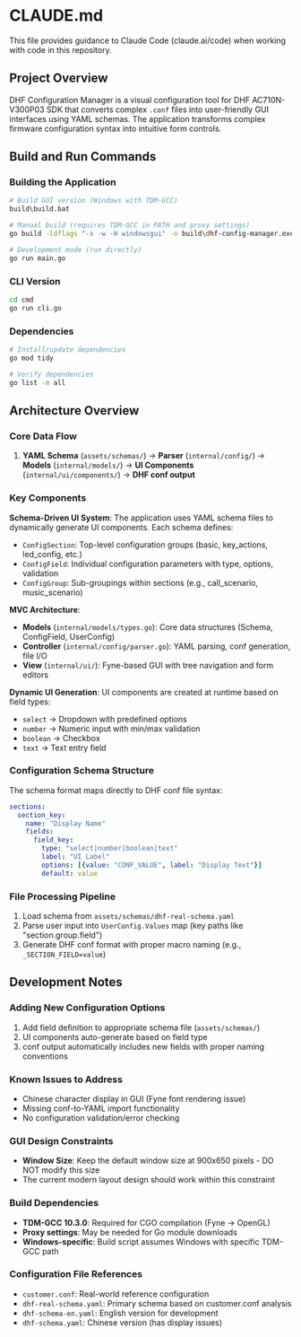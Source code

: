 # CLAUDE.md

This file provides guidance to Claude Code (claude.ai/code) when working with code in this repository.

## Project Overview

DHF Configuration Manager is a visual configuration tool for DHF AC710N-V300P03 SDK that converts complex `.conf` files into user-friendly GUI interfaces using YAML schemas. The application transforms complex firmware configuration syntax into intuitive form controls.

## Build and Run Commands

### Building the Application
```bash
# Build GUI version (Windows with TDM-GCC)
build\build.bat

# Manual build (requires TDM-GCC in PATH and proxy settings)
go build -ldflags "-s -w -H windowsgui" -o build\dhf-config-manager.exe main.go

# Development mode (run directly)
go run main.go
```

### CLI Version
```bash
cd cmd
go run cli.go
```

### Dependencies
```bash
# Install/update dependencies
go mod tidy

# Verify dependencies
go list -m all
```

## Architecture Overview

### Core Data Flow
1. **YAML Schema** (`assets/schemas/`) → **Parser** (`internal/config/`) → **Models** (`internal/models/`) → **UI Components** (`internal/ui/components/`) → **DHF conf output**

### Key Components

**Schema-Driven UI System**: The application uses YAML schema files to dynamically generate UI components. Each schema defines:
- `ConfigSection`: Top-level configuration groups (basic, key_actions, led_config, etc.)  
- `ConfigField`: Individual configuration parameters with type, options, validation
- `ConfigGroup`: Sub-groupings within sections (e.g., call_scenario, music_scenario)

**MVC Architecture**:
- **Models** (`internal/models/types.go`): Core data structures (Schema, ConfigField, UserConfig)
- **Controller** (`internal/config/parser.go`): YAML parsing, conf generation, file I/O
- **View** (`internal/ui/`): Fyne-based GUI with tree navigation and form editors

**Dynamic UI Generation**: UI components are created at runtime based on field types:
- `select` → Dropdown with predefined options
- `number` → Numeric input with min/max validation  
- `boolean` → Checkbox
- `text` → Text entry field

### Configuration Schema Structure
The schema format maps directly to DHF conf file syntax:
```yaml
sections:
  section_key:
    name: "Display Name"
    fields:
      field_key:
        type: "select|number|boolean|text"
        label: "UI Label"
        options: [{value: "CONF_VALUE", label: "Display Text"}]
        default: value
```

### File Processing Pipeline
1. Load schema from `assets/schemas/dhf-real-schema.yaml`
2. Parse user input into `UserConfig.Values` map (key paths like "section.group.field")
3. Generate DHF conf format with proper macro naming (e.g., `_SECTION_FIELD=value`)

## Development Notes

### Adding New Configuration Options
1. Add field definition to appropriate schema file (`assets/schemas/`)
2. UI components auto-generate based on field type
3. conf output automatically includes new fields with proper naming conventions

### Known Issues to Address
- Chinese character display in GUI (Fyne font rendering issue)
- Missing conf-to-YAML import functionality  
- No configuration validation/error checking

### GUI Design Constraints
- **Window Size**: Keep the default window size at 900x650 pixels - DO NOT modify this size
- The current modern layout design should work within this constraint

### Build Dependencies
- **TDM-GCC 10.3.0**: Required for CGO compilation (Fyne → OpenGL)
- **Proxy settings**: May be needed for Go module downloads
- **Windows-specific**: Build script assumes Windows with specific TDM-GCC path

### Configuration File References
- `customer.conf`: Real-world reference configuration
- `dhf-real-schema.yaml`: Primary schema based on customer.conf analysis
- `dhf-schema-en.yaml`: English version for development
- `dhf-schema.yaml`: Chinese version (has display issues)